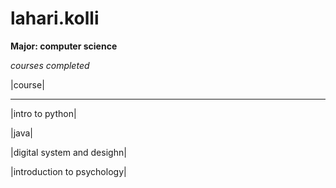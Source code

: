 # lahari.kolli
**Major: computer science**  

*courses completed*  

|course|  

--------  

|intro to python|  

|java|  

|digital system and desighn|  

|introduction to psychology|  


